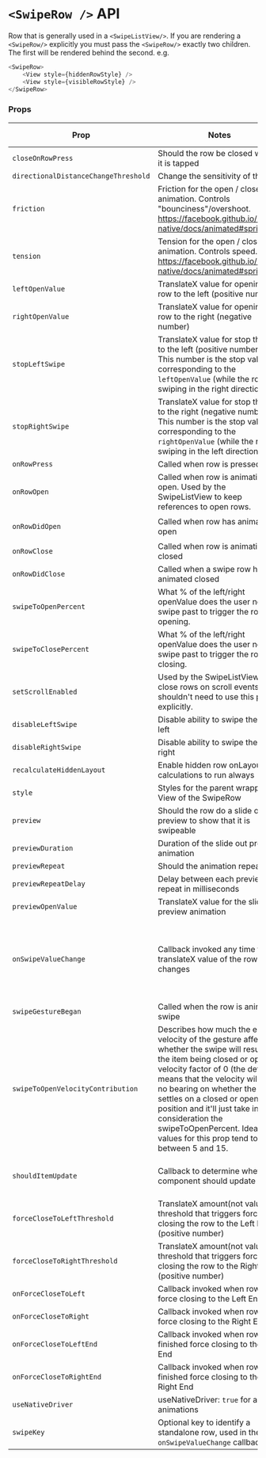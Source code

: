 # `<SwipeRow />` API

Row that is generally used in a `<SwipeListView/>`.
If you are rendering a `<SwipeRow/>` explicitly you must pass the `<SwipeRow/>` exactly two children.
The first will be rendered behind the second.
e.g.
```javascript
<SwipeRow>
    <View style={hiddenRowStyle} />
    <View style={visibleRowStyle} />
</SwipeRow>
```

### Props

| Prop | Notes | Type | (func) Signature | Default |
|---|---|---|---|---|
| `closeOnRowPress` | Should the row be closed when it is tapped | `bool` | | `true`
| `directionalDistanceChangeThreshold` | Change the sensitivity of the row | `number` || `2`
| `friction` | Friction for the open / close animation. Controls "bounciness"/overshoot. https://facebook.github.io/react-native/docs/animated#spring | `number` || `7`
| `tension` | Tension for the open / close animation. Controls speed. https://facebook.github.io/react-native/docs/animated#spring | `number` || `40`  
| `leftOpenValue` | TranslateX value for opening the row to the left (positive number) | `number` || `0`
| `rightOpenValue` | TranslateX value for opening the row to the right (negative number) | `number` || `0`
| `stopLeftSwipe` | TranslateX value for stop the row to the left (positive number). This number is the stop value corresponding to the `leftOpenValue` (while the row is swiping in the right direction) | `number` |
| `stopRightSwipe` | TranslateX value for stop the row to the right (negative number). This number is the stop value corresponding to the `rightOpenValue` (while the row is swiping in the left direction) | `number` |
| `onRowPress` | Called when row is pressed. | `func` | `{ } : void`
| `onRowOpen` | Called when row is animating open. Used by the SwipeListView to keep references to open rows. | `func` | `{ toValue: number } : void`
| `onRowDidOpen` | Called when row has animated open | `func` | `{ toValue: number } : void`
| `onRowClose` | Called when row is animating closed | `func` | `{ } : void`
| `onRowDidClose` | Called when a swipe row has animated closed | `func` | `{ } : void`
| `swipeToOpenPercent` | What % of the left/right openValue does the user need to swipe past to trigger the row opening. | `number` || `50`
| `swipeToClosePercent` | What % of the left/right openValue does the user need to swipe past to trigger the row closing. | `number` || `50`
| `setScrollEnabled` | Used by the SwipeListView to close rows on scroll events. You shouldn't need to use this prop explicitly. | `func` |
| `disableLeftSwipe` | Disable ability to swipe the row left | `bool` || `false`
| `disableRightSwipe` | Disable ability to swipe the row right | `bool` || `false`
| `recalculateHiddenLayout` | Enable hidden row onLayout calculations to run always | `bool` || `false`
| `style` | Styles for the parent wrapper View of the SwipeRow | `object` |
| `preview` | Should the row do a slide out preview to show that it is swipeable | `bool` || `false`
| `previewDuration` | Duration of the slide out preview animation | `number` || `300`
| `previewRepeat` | Should the animation repeat | `bool` || `false`
| `previewRepeatDelay` | Delay between each preview repeat in milliseconds | `number` || `1000`
| `previewOpenValue` | TranslateX value for the slide out preview animation | `number` || 0.5 * props.rightOpenValue
| `onSwipeValueChange` | Callback invoked any time the translateX value of the row changes | `func` | <code>{ swipeData: { key: string, value: number, direction: 'left' &#124; 'right', isOpen: bool } } : void</code>
| `swipeGestureBegan` | Called when the row is animating swipe | `func` | `{ } : void`
| `swipeToOpenVelocityContribution` | Describes how much the ending velocity of the gesture affects whether the swipe will result in the item being closed or open. A velocity factor of 0 (the default) means that the velocity will have no bearing on whether the swipe settles on a closed or open position and it'll just take into consideration the swipeToOpenPercent. Ideal values for this prop tend to be between 5 and 15. | `number` || `0`
| `shouldItemUpdate` | Callback to determine whether component should update | `func` | `{ currentItem: any, newItem: any }`
| `forceCloseToLeftThreshold` | TranslateX amount(not value!) threshold that triggers force-closing the row to the Left End (positive number) | `number` |
| `forceCloseToRightThreshold` | TranslateX amount(not value!) threshold that triggers force-closing the row to the Right End (positive number) | `number` |
| `onForceCloseToLeft` | Callback invoked when row is force closing to the Left End | `func` |
| `onForceCloseToRight` | Callback invoked when row is force closing to the Right End | `func` |
| `onForceCloseToLeftEnd` | Callback invoked when row has finished force closing to the Left End | `func` |
| `onForceCloseToRightEnd` | Callback invoked when row has finished force closing to the Right End | `func` |
| `useNativeDriver` | useNativeDriver: `true` for all animations | `bool` | `true` |
| `swipeKey` | Optional key to identify a standalone row, used in the `onSwipeValueChange` callback | `string`